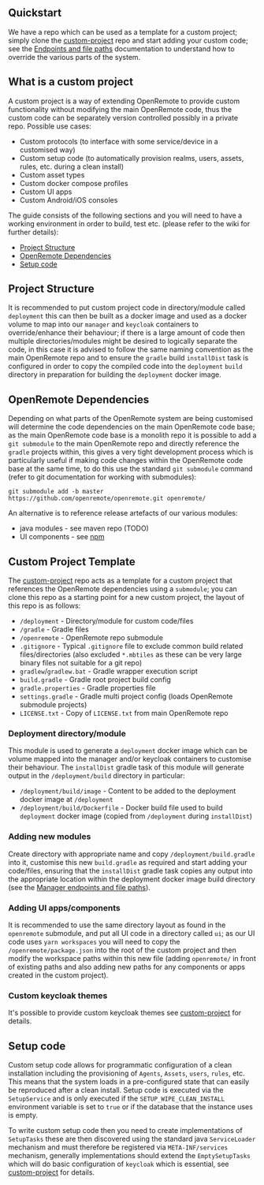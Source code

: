 ## Quickstart
We have a repo which can be used as a template for a custom project; simply clone the [custom-project](https://github.com/openremote/custom-project) repo and start adding your custom code; see the [Endpoints and file paths](./Architecture%3A-Manager-endpoints-and-file-paths) documentation to understand how to override the various parts of the system.

## What is a custom project
A custom project is a way of extending OpenRemote to provide custom functionality without modifying the main OpenRemote code, thus the custom code can be separately version controlled possibly in a private repo. Possible use cases:

* Custom protocols (to interface with some service/device in a customised way)
* Custom setup code (to automatically provision realms, users, assets, rules, etc. during a clean install)
* Custom asset types
* Custom docker compose profiles
* Custom UI apps
* Custom Android/iOS consoles

The guide consists of the following sections and you will need to have a working environment in order to build, test etc. (please refer to the wiki for further details):

* [Project Structure](#project-structure)
* [OpenRemote Dependencies](#openremote-dependencies)
* [Setup code](#setup-code)

## Project Structure

It is recommended to put custom project code in directory/module called `deployment` this can then be built as a docker image and used as a docker volume to map into our `manager` and `keycloak` containers to override/enhance their behaviour; if there is a large amount of code then multiple directories/modules might be desired to logically separate the code, in this case it is advised to follow the same naming convention as the main OpenRemote repo and to ensure the `gradle` build `installDist` task is configured in order to copy the compiled code into the `deployment` `build` directory in preparation for building the `deployment` docker image.



## OpenRemote Dependencies
Depending on what parts of the OpenRemote system are being customised will determine the code dependencies on the main OpenRemote code base; as the main OpenRemote code base is a monolith repo it is possible to add a `git submodule` to the main OpenRemote repo and directly reference the `gradle` projects within, this gives a very tight development process which is particularly useful if making code changes within the OpenRemote code base at the same time, to do this use the standard `git submodule` command (refer to git documentation for working with submodules):
```
git submodule add -b master https://github.com/openremote/openremote.git openremote/
```

An alternative is to reference release artefacts of our various modules:

* java modules - see maven repo (TODO)
* UI components - see [npm](https://www.npmjs.com/~openremotedeveloper)


## Custom Project Template
The [custom-project](https://github.com/openremote/custom-project) repo acts as a template for a custom project that references the OpenRemote dependencies using a `submodule`; you can clone this repo as a starting point for a new custom project, the layout of this repo is as follows:

* `/deployment` - Directory/module for custom code/files
* `/gradle` - Gradle files
* `/openremote` - OpenRemote repo submodule
* `.gitignore` - Typical `.gitignore` file to exclude common build related files/directories (also excluded `*.mbtiles` as these can be very large binary files not suitable for a git repo)
* `gradlew`/`gradlew.bat` - Gradle wrapper execution script
* `build.gradle` - Gradle root project build config
* `gradle.properties` - Gradle properties file
* `settings.gradle` - Gradle multi project config (loads OpenRemote submodule projects)
* `LICENSE.txt` - Copy of `LICENSE.txt` from main OpenRemote repo

### Deployment directory/module
This module is used to generate a `deployment` docker image which can be volume mapped into the manager and/or keycloak containers to customise their behaviour. The `installDist` gradle task of this module will generate output in the `/deployment/build` directory in particular:

* `/deployment/build/image` - Content to be added to the deployment docker image at `/deployment`
* `/deployment/build/Dockerfile` - Docker build file used to build `deployment` docker image (copied from `/deployment` during `installDist`) 

### Adding new modules
Create directory with appropriate name and copy `/deployment/build.gradle` into it, customise this new `build.gradle` as required and start adding your code/files, ensuring that the `installDist` gradle task copies any output into the appropriate location within the deployment docker image build directory (see the [Manager endpoints and file paths](./Architecture%3A-Manager-endpoints-and-file-paths)).

### Adding UI apps/components
It is recommended to use the same directory layout as found in the `openremote` submodule, and put all UI code in a directory called `ui`; as our UI code uses `yarn workspaces` you will need to copy the `/openremote/package.json` into the root of the custom project and then modify the workspace paths within this new file (adding `openremote/` in front of existing paths and also adding new paths for any components or apps created in the custom project).

### Custom keycloak themes
It's possible to provide custom keycloak themes see [custom-project](https://github.com/openremote/custom-project/blob/main/deployment/keycloak/themes/README.md) for details.


## Setup code
Custom setup code allows for programmatic configuration of a clean installation including the provisioning of `Agents`, `Assets`, `users`, `rules`, etc. This means that the system loads in a pre-configured state that can easily be reproduced after a clean install. Setup code is executed via the `SetupService` and is only executed if the `SETUP_WIPE_CLEAN_INSTALL` environment variable is set to `true` or if the database that the instance uses is empty.

To write custom setup code then you need to create implementations of `SetupTasks` these are then discovered using the standard java `ServiceLoader` mechanism and must therefore be registered via `META-INF/services` mechanism, generally implementations should extend the `EmptySetupTasks` which will do basic configuration of `keycloak` which is essential, see [custom-project](https://github.com/openremote/custom-project/blob/main/setup/src/main/java/org/openremote/manager/setup/custom/CustomSetupTasks.java) for details.